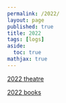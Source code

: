 ```yaml
---
permalink: /2022/
layout: page
published: true
title: 2022
tags: [logs]
aside:
  toc: true
mathjax: true
---
```


[2022 theatre](https://xpan-eileen.github.io/2022theatre)

[2022 books](/2022books/)
